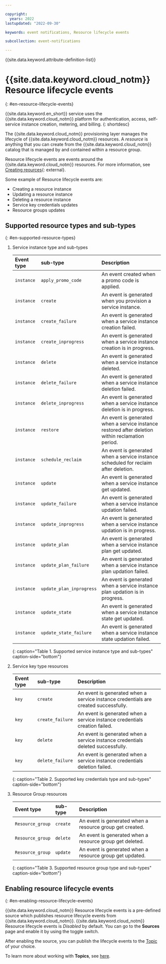 ```yaml
---

copyright:
  years: 2022
lastupdated: "2022-09-30"

keywords: event notifications, Resource lifecycle events

subcollection: event-notifications

---
```


{{site.data.keyword.attribute-definition-list}}

# {{site.data.keyword.cloud_notm}} Resource lifecycle events
{: #en-resource-lifecycle-events}

{{site.data.keyword.en_short}} service uses the {{site.data.keyword.cloud_notm}} platform for authentication, access, self-service instance creation, metering, and billing.
{: shortdesc}

The {{site.data.keyword.cloud_notm}} provisioning layer manages the lifecycle of {{site.data.keyword.cloud_notm}} resources. A *resource* is anything that you can create from the {{site.data.keyword.cloud_notm}} catalog that is managed by and contained within a resource group.

Resource lifecycle events are events around the {{site.data.keyword.cloud_notm}} resources. For more information, see [Creating reources](https://cloud.ibm.com/docs/account?topic=account-manage_resource&interface=ui){: external}.

Some example of Resource lifecycle events are:

- Creating a resource instance
- Updating a resource instance
- Deleting a resource instance
- Service key credentials updates
- Resource groups updates

## Supported resource types and sub-types
{: #en-supported-resource-types}

1. Service instance type and sub-types

   | Event type | sub-type    | Description     |
   | :--------- | :---------- | :-------------- |
   | `instance` | `apply_promo_code` | An event created when a promo code is applied. |
   | `instance` | `create` | An event is generated when you provision a service instance. |
   | `instance` | `create_failure` | An event is generated when a service instance creation failed. |
   | `instance` | `create_inprogress` | An event is generated when a service instance creation is in progress. |
   | `instance` | `delete` | An event is generated when a service instance deleted. |
   | `instance` | `delete_failure` | An event is generated when a service instance deletion failed. |
   | `instance` | `delete_inprogress` | An event is generated when a service instance deletion is in progress. |
   | `instance` | `restore` | An event is generated when a service instance restored after deletion within reclamation period. |
   | `instance` | `schedule_reclaim` | An event is generated when a service instance scheduled for reclaim after deletion. |
   | `instance` | `update` | An event is generated when a service instance get updated. |
   | `instance` | `update_failure` | An event is generated when a service instance updation failed. |
   | `instance` | `update_inprogress` | An event is generated when a service instance updation is in progress. |
   | `instance` | `update_plan` | An event is generated when a service instance plan get updated. |
   | `instance` | `update_plan_failure` | An event is generated when a service instance plan updation failed. |
   | `instance` | `update_plan_inprogress` | An event is generated when a service instance plan updation is in progress. |
   | `instance` | `update_state` | An event is generated when a service instance state get updated. |
   | `instance` | `update_state_failure` | An event is generated when a service instance state updation failed. |
   {: caption="Table 1. Supported service instance type and sub-types" caption-side="bottom"}

1. Service key type resources

   | Event type | sub-type    | Description     |
   | :--------- | :---------- | :-------------- |
   | `key` | `create` | An event is generated when a service instance credentials are created successfully. |
   | `key` | `create_failure` | An event is generated when a service instance credentials creation failed. |
   | `key` | `delete` | An event is generated when a service instance credentials deleted successfully. |
   | `key` | `delete_failure` | An event is generated when a service instance credentials deletion failed. |
   {: caption="Table 2. Supported key credentials type and sub-types" caption-side="bottom"}

1. Resource Group resources

   | Event type | sub-type    | Description     |
   | :--------- | :---------- | :-------------- |
   | `Resource_group` | `create` | An event is generated when a resource group get created. |
   | `Resource_group` | `delete` | An event is generated when a resource group get deleted. |
   | `Resource_group` | `update` | An event is generated when a resource group get updated. |
   {: caption="Table 3. Supported resource group type and sub-types" caption-side="bottom"}

## Enabling resource lifecycle events
{: #en-enabling-resource-lifecycle-events}

{{site.data.keyword.cloud_notm}} Resource lifecycle events is a pre-defined source which publishes resource lifecycle events from {{site.data.keyword.cloud_notm}}. {{site.data.keyword.cloud_notm}} Resource lifecycle events is *Disabled* by default. You can go to the **Sources** page and enable it by using the toggle switch.

After enabling the source, you can publish the lifecycle events to the [Topic](/docs/event-notifications?topic=event-notifications-en-overview#en-topics) of your choice.

To learn more about working with **Topics**, see [here](/docs/event-notifications?topic=event-notifications-en-create-en-topic).
